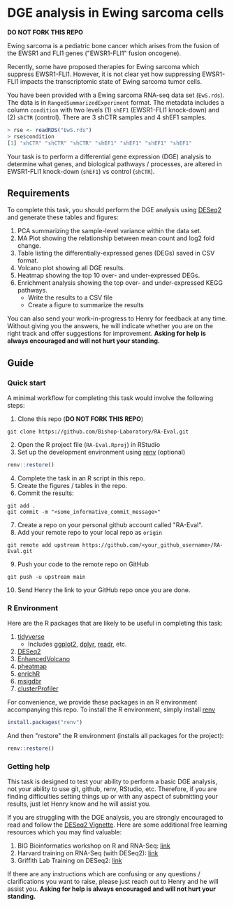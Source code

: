 # DGE analysis in Ewing sarcoma cells

**DO NOT FORK THIS REPO**

Ewing sarcoma is a pediatric bone cancer which arises from the fusion of the EWSR1 and FLI1 genes ("EWSR1-FLI1" fusion oncogene).

Recently, some have proposed therapies for Ewing sarcoma which suppress EWSR1-FLI1. However, it is not clear yet how suppressing EWSR1-FLI1 impacts the transcriptomic state of Ewing sarcoma tumor cells.

You have been provided with a Ewing sarcoma RNA-seq data set (`EwS.rds`). The data is in `RangedSummarizedExperiment` format. The metadata includes a column `condition` with two levels (1) `shEF1` (EWSR1-FLI1 knock-down) and (2) `shCTR` (control). There are 3 shCTR samples and 4 shEF1 samples.

```R
> rse <- readRDS("EwS.rds")
> rse$condition
[1] "shCTR" "shCTR" "shCTR" "shEF1" "shEF1" "shEF1" "shEF1"
```

Your task is to perform a differential gene expression (DGE) analysis to determine what genes, and biological pathways / processes, are altered in EWSR1-FLI1 knock-down (`shEF1`) vs control (`shCTR`).

## Requirements

To complete this task, you should perform the DGE analysis using [DESeq2](https://bioconductor.org/packages/release/bioc/html/DESeq2.html) and generate these tables and figures:

1. PCA summarizing the sample-level variance within the data set.
2. MA Plot showing the relationship between mean count and log2 fold change.
3. Table listing the differentially-expressed genes (DEGs) saved in CSV format.
4. Volcano plot showing all DGE results.
5. Heatmap showing the top 10 over- and under-expressed DEGs.
6. Enrichment analysis showing the top over- and under-expressed KEGG pathways.
    - Write the results to a CSV file
    - Create a figure to summarize the results

You can also send your work-in-progress to Henry for feedback at any time. Without giving you the answers, he will indicate whether you are on the right track and offer suggestions for improvement. **Asking for help is always encouraged and will not hurt your standing.**

## Guide

### Quick start

A minimal workflow for completing this task would involve the following steps:

1. Clone this repo (**DO NOT FORK THIS REPO**)

```shell
git clone https://github.com/Bishop-Laboratory/RA-Eval.git
```

2. Open the R project file (`RA-Eval.Rproj`) in RStudio
3. Set up the development environment using [renv](https://rstudio.github.io/renv/index.html) (optional)

```R
renv::restore()
```

4. Complete the task in an R script in this repo.
5. Create the figures / tables in the repo.
6. Commit the results:

```shell
git add .
git commit -m "<some_informative_commit_message>"
```

7. Create a repo on your personal github account called "RA-Eval".
8. Add your remote repo to your local repo as `origin`

```shell
git remote add upstream https://github.com/<your_github_username>/RA-Eval.git
```

9. Push your code to the remote repo on GitHub

```shell
git push -u upstream main
```

10. Send Henry the link to your GitHub repo once you are done.

### R Environment

Here are the R packages that are likely to be useful in completing this task:

1. [tidyverse](https://www.tidyverse.org/)
    - Includes [ggplot2](https://ggplot2.tidyverse.org/), [dplyr](https://dplyr.tidyverse.org/), [readr](https://readr.tidyverse.org/), etc.
2. [DESeq2](https://bioconductor.org/packages/release/bioc/html/DESeq2.html)
3. [EnhancedVolcano](https://bioconductor.org/packages/release/bioc/html/EnhancedVolcano.html)
4. [pheatmap](https://cran.r-project.org/web/packages/pheatmap/index.html)
5. [enrichR](https://cran.r-project.org/web/packages/enrichR/index.html)
6. [msigdbr](https://cran.r-project.org/web/packages/msigdbr/index.html)
7. [clusterProfiler](https://bioconductor.org/packages/release/bioc/html/clusterProfiler.html)

For convenience, we provide these packages in an R environment accompanying this repo. To install the R environment, simply install [renv](https://rstudio.github.io/renv/index.html)

```R
install.packages("renv")
```

And then "restore" the R environment (installs all packages for the project):

```R
renv::restore()
```

### Getting help

This task is designed to test your ability to perform a basic DGE analysis, not your ability to use git, github, renv, RStudio, etc. Therefore, if you are finding difficulties setting things up or with any aspect of submitting your results, just let Henry know and he will assist you. 

If you are struggling with the DGE analysis, you are strongly encouraged to read and follow the [DESeq2 Vignette](https://bioconductor.org/packages/devel/bioc/vignettes/DESeq2/inst/doc/DESeq2.html). Here are some additional free learning resources which you may find valuable:

1. BIG Bioinformatics workshop on R and RNA-Seq: [link](https://www.bigbioinformatics.org/r-and-rnaseq-analysis)
2. Harvard training on RNA-Seq (with DESeq2): [link](https://wiki.harvard.edu/confluence/display/hbctraining/DGE+workshop)
3. Griffith Lab Training on DESeq2: [link](https://genviz.org/course/#module-04-expression)

If there are any instructions which are confusing or any questions / clarifications you want to raise, please just reach out to Henry and he will assist you. **Asking for help is always encouraged and will not hurt your standing.**
